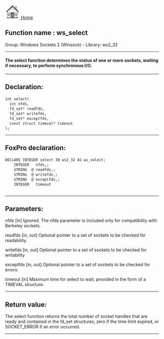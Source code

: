 [<img src="../../images/home.png"> Home ](https://github.com/VFPX/Win32API)  

## Function name : ws_select
Group: Windows Sockets 2 (Winsock) - Library: ws2_32    
***  


#### The <Strong>select</Strong> function determines the status of one or more sockets, waiting if necessary, to perform synchronous I/O.

***  


## Declaration:
```foxpro  
int select(
  int nfds,
  fd_set* readfds,
  fd_set* writefds,
  fd_set* exceptfds,
  const struct timeval* timeout
);  
```  
***  


## FoxPro declaration:
```foxpro  
DECLARE INTEGER select IN ws2_32 AS ws_select;
	INTEGER   nfds,;
	STRING  @ readfds,;
	STRING  @ writefds,;
	STRING  @ exceptfds,;
	INTEGER   timeout
  
```  
***  


## Parameters:
nfds 
[in] Ignored. The nfds parameter is included only for compatibility with Berkeley sockets. 

readfds 
[in, out] Optional pointer to a set of sockets to be checked for readability. 

writefds 
[in, out] Optional pointer to a set of sockets to be checked for writability 

exceptfds 
[in, out] Optional pointer to a set of sockets to be checked for errors. 

timeout 
[in] Maximum time for select to wait, provided in the form of a TIMEVAL structure.
  
***  


## Return value:
The select function returns the total number of socket handles that are ready and contained in the fd_set structures, zero if the time limit expired, or SOCKET_ERROR if an error occurred.  
***  

